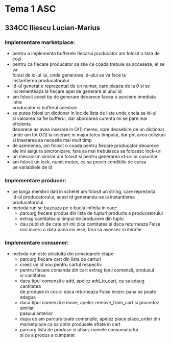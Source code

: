 # Tema 1 ASC
## 334CC Iliescu Lucian-Marius

### Implementare marketplace:  
  - pentru a implementa bufferele fiecarui producator am folosit o lista de cozi  
  - pentru ca fiecare producator sa stie ce coada trebuie sa acceseze, el se va  
  folosi de id-ul lui, unde generarea id-ului se va face la  
  instantierea producatorului  
  - id-ul generat e reprezentat de un numar, care pleaca de la 0 si se  
  incrementeaza la fiecare apel de generare al unui id
  - am folosit acest tip de generare deoarece facea o asociere imediata intre  
  producator si bufferul acestuie
  - se putea folosi un dictionar in loc de lista de liste unde cheia sa id-ul  
  si valoarea sa fie bufferul, dar abordarea curenta mi se pare mai eficienta  
  deoarece as avea inserare in O(1) mereu, spre deosebire de un dictionar  
  unde am tot O(1) la inserare in majoritatea timpului, dar pot avea coliziuni  
  si inserarea sa necesite mai mult timp
  - de asemenea, am folosit o coada pentru fiecare producator deoarece  
  ele imi asigura sincronizare, fara sa mai trebuiasca sa folosesc lock-uri
  - un mecanism similar am folosit si pentru generarea id-urilor cosurilor
  - am folosit un lock, numit mutex, ca sa previn conditiile de cursa  
  pe variabilele de id

### Implementare producer:
  - pe langa membrii dati in schelet am folosit un string, care reprezinta  
    id-ul producatorului, acest id generandu-se la instantierea producatorului   
  - metoda run se bazeaza pe o bucla infinita in care:  
      - parcurg fiecare produs din lista de tupluri products a producatorului  
      - extrag cantitatea si timpul de producere din tuplu  
      - dau publish de cate ori imi zice cantitatea si daca returneaza False  
        mai incerc o data pana imi iese, fara sa avansez in iteratie  

### Implementare consumer:
  - metoda run este alcatuita din urmatoarele etape:  
      - parcurg fiecare cart din lista de carturi  
      - creez un id nou pentru cartul respectiv  
      - pentru fiecare comanda din cart extrag tipul comenzii, produsul  
        si cantitatea  
      - daca tipul comenzii e add, apelez add_to_cart, ca sa adaug cantitatea  
        de produse in cos si daca returneaza False incerc pana se poate adagua  
      - daca tipul comenzii e move, apelez remove_from_cart si procedez similar  
        pasului anterior  
      - dupa ce am parcurs toate comenzile, apelez place place_order din  
        marketplace ca sa obtin produsele aflate in cart  
      - parcurg lista de produse si afisez numele consumatorlui  
        si ce a produs a cumparat  
